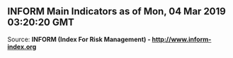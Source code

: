 ## INFORM Main Indicators as of Mon, 04 Mar 2019 03:20:20 GMT

Source: **INFORM (Index For Risk Management) - http://www.inform-index.org**
